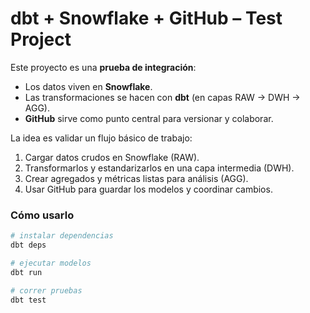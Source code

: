 # dbt + Snowflake + GitHub – Test Project

Este proyecto es una **prueba de integración**:  
- Los datos viven en **Snowflake**.  
- Las transformaciones se hacen con **dbt** (en capas RAW → DWH → AGG).  
- **GitHub** sirve como punto central para versionar y colaborar.  

La idea es validar un flujo básico de trabajo:
1. Cargar datos crudos en Snowflake (RAW).  
2. Transformarlos y estandarizarlos en una capa intermedia (DWH).  
3. Crear agregados y métricas listas para análisis (AGG).  
4. Usar GitHub para guardar los modelos y coordinar cambios.  

### Cómo usarlo
```bash
# instalar dependencias
dbt deps

# ejecutar modelos
dbt run

# correr pruebas
dbt test
